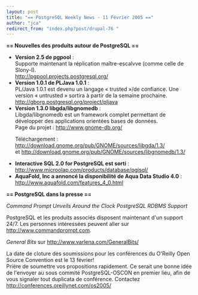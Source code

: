 ```yaml
---
layout: post
title: "== PostgreSQL Weekly News - 11 Février 2005 =="
author: "jca"
redirect_from: "index.php?post/drupal-76 "
---
```




<strong>== Nouvelles des produits autour de PostgreSQL ==</strong>

<ul>

<li><strong>Version 2.5 de pgpool</strong> :<br /> Supporte maintenant la réplication maître-escalvve (comme celle de Slony-I).<br /><a href="http://pgpool.projects.postgresql.org/">http://pgpool.projects.postgresql.org/</a></li>

<li><strong>Version 1.0.1 de PLJava 1.0.1</strong> :<br /> PL/Java 1.0.1 est devenu un langage « trusted »/de confiance. Une version « untrusted » sortira à partir de la semaine prochaine.<br /><a href="http://gborg.postgresql.org/project/pljava">http://gborg.postgresql.org/project/pljava</a></li>

<li><strong>Version 1.3.0 libgda/libgnomedb</strong> :<br /> Libgda/libgnomedb est un framework complet permettant de développer des applications orientées bases de données.<br /> Page du projet : <a href="http://www.gnome-db.org/">http://www.gnome-db.org/</a><br />

Téléchargement : <a href="http://download.gnome.org/pub/GNOME/sources/libgda/1.3/">http://download.gnome.org/pub/GNOME/sources/libgda/1.3/</a> <br />et <a href="http://download.gnome.org/pub/GNOME/sources/libgnomedb/1.3/">http://download.gnome.org/pub/GNOME/sources/libgnomedb/1.3/</a></li>

<li><strong>Interactive SQL 2.0 for PostgreSQL est sorti</strong> :<br /><a href="http://www.microolap.com/products/database/pgisql/">http://www.microolap.com/products/database/pgisql/</a></li>

<li><strong>AquaFold, Inc a annoncé la disponibilité de  Aqua Data Studio 4.0</strong> :<br /> <a href="http://www.aquafold.com/features_4_0.html">http://www.aquafold.com/features_4_0.html</a></li>

</ul>

<p><strong>== PostgreSQL dans la presse ==</strong></p>

<p>

<em>Command Prompt Unveils Around the Clock PostgreSQL RDBMS Support</em><br />

PostgreSQL et les produits associés disposent maintenant d'un support 24/7. Les personnes intéressées peuvent aller sur <a href="http://www.commandprompt.com/">http://www.commandprompt.com</a>.</p>

<p><em>General Bits</em> sur <a href="http://www.varlena.com/GeneralBits/">http://www.varlena.com/GeneralBits/</a></p>

<p>La date de cloture des soumissions pour les conférences du O'Reilly Open Source Convention est le 13 février!<br />Prière de soumettre vos propositions rapidement. Ce serait une bonne idée de l'envoyer au sous commité PostgreSQL-OSCON en premier lieu, afin de vous signaler tout duplicata de conférence. Contactez <a href="mailto:josh%20at%20postgresql%20dot%20org%3EJosh%20Berkus%3C/a%3E.%3Cbr%3E%0AOSCON:%20%3Ca%20href=" http:="" conferences.oreillynet.com="" os2005="">http://conferences.oreillynet.com/os2005/</a></p>